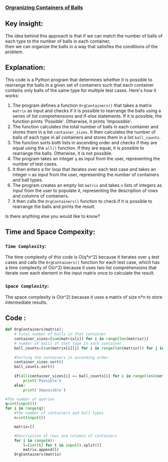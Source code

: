 ### [Orgranizing Containers of Balls](https://www.hackerrank.com/challenges/organizing-containers-of-balls/problem?isFullScreen=false)

## Key insight:
The idea behind this approach is that if we can match the number of balls of each type to the number of balls in each container,<br>
then we can organize the balls in a way that satisfies the conditions of the problem.<br>

## Explanation:
This code is a Python program that determines whether it is possible to rearrange the balls in a given set of containers such that each container contains only balls of the same type for multiple test cases. Here's how it works:

1. The program defines a function `OrgContainers()` that takes a matrix `matrix` as input and checks if it is possible to rearrange the balls using a series of list comprehensions and if-else statements. If it is possible, the function prints 'Possible'. Otherwise, it prints 'Impossible'.
2. The function calculates the total number of balls in each container and stores them in a list `container_sizes`. It then calculates the number of balls of each type in all containers and stores them in a list `ball_counts`.
3. The function sorts both lists in ascending order and checks if they are equal using the `all()` function. If they are equal, it is possible to rearrange the balls. Otherwise, it is not possible.
4. The program takes an integer `q` as input from the user, representing the number of test cases.
5. It then enters a for loop that iterates over each test case and takes an integer `n` as input from the user, representing the number of containers and ball types.
6. The program creates an empty list `matrix` and takes `n` lists of integers as input from the user to populate it, representing the description of rows and columns of containers.
7. It then calls the `OrgContainers()` function to check if it is possible to rearrange the balls and prints the result.

Is there anything else you would like to know?
## Time and Space Compexity:
### `Time Complexity`:
The time complexity of this code is O(q*n^2) because it iterates over `q` test cases and calls the `OrgContainers()` function for each test case, which has a time complexity of O(n^2) because it uses two list comprehensions that iterate over each element in the input matrix once to calculate the result.

### `Space Complexity`:
The space complexity is O(n^2) because it uses a matrix of size n*n to store intermediate results.

## Code : 
```python
def OrgContainers(matrix):
    # total number of balls in that container
    container_sizes=[sum(matrix[i]) for i in range(len(matrix))] 
    # number of balls of that type in each container
    ball_counts=[sum(matrix[i][j] for i in range(len(matrix))) for j in range(len(matrix))] 
    
    #Sorting the containers in ascending order
    container_sizes.sort()
    ball_counts.sort()
    
    if(all(container_sizes[i] == ball_counts[i] for i in range(len(container_sizes)))):
        print('Possible')
    else:
        print('Impossible')

#The number of queries
q=int(input())
for i in range(q):
    #The number of containers and ball types
    n=int(input())

    matrix=[]

    #Description of rows and columns of containers
    for i in range(n):
        l=[int(t) for t in input().split()]
        matrix.append(l)
    OrgContainers(matrix)
```

